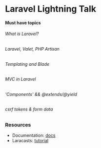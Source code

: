 # Laravel Lightning Talk

#### Must have topics

###### What is Laravel?

###### Laravel, Valet, PHP Artisan

###### Templating and Blade

###### MVC in Laravel

###### 'Components' && @extends/@yield

###### csrf tokens & form data

### Resources
* Documentation: [docs](https://laravel.com/docs/5.5)
* Laracasts: [tutorial](https://laracasts.com/series/laravel-from-scratch-2017)